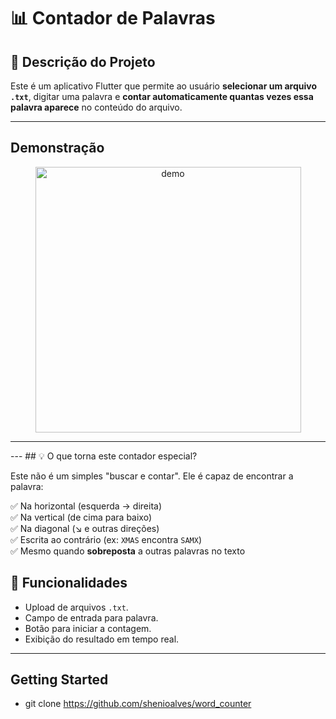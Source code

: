 # 📊 Contador de Palavras

## 🧩 Descrição do Projeto

Este é um aplicativo Flutter que permite ao usuário **selecionar um arquivo `.txt`**, digitar uma palavra e **contar automaticamente quantas vezes essa palavra aparece** no conteúdo do arquivo.

---

## Demonstração
<div align="center">
    <img src="assets/readme/demo.gif" alt="demo" height="425">
</div>
<hr/>
---
## 💡 O que torna este contador especial?

Este não é um simples "buscar e contar". Ele é capaz de encontrar a palavra:

✅ Na horizontal (esquerda → direita)  
✅ Na vertical (de cima para baixo)  
✅ Na diagonal (↘️ e outras direções)  
✅ Escrita ao contrário (ex: `XMAS` encontra `SAMX`)  
✅ Mesmo quando **sobreposta** a outras palavras no texto


## 🚀 Funcionalidades

- Upload de arquivos `.txt`.
- Campo de entrada para palavra.
- Botão para iniciar a contagem.
- Exibição do resultado em tempo real.

---

## Getting Started

- git clone https://github.com/shenioalves/word_counter
